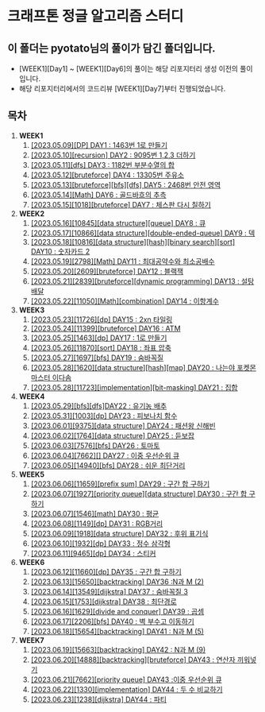 # 크래프톤 정글 알고리즘 스터디

## 이 폴더는 **pyotato**님의 풀이가 담긴 폴더입니다.

- [WEEK1][Day1] ~ [WEEK1][Day6]의 풀이는 해당 리포지터리 생성 이전의 풀이입니다.
- 해당 리포지터리에서의 코드리뷰 [WEEK1][Day7]부터 진행되었습니다.

## 목차

1. **WEEK1**
   1. [[2023.05.09][DP] DAY1 : 1463번 1로 만들기](https://www.acmicpc.net/source/60497064)
   2. [[2023.05.10][recursion] DAY2 : 9095번 1,2,3 더하기](https://www.acmicpc.net/source/60551650)
   3. [[2023.05.11][dfs] DAY3 : 1182번 부분수열의 합](https://www.acmicpc.net/source/60604280)
   4. [[2023.05.12][bruteforce] DAY4 : 13305번 주유소](https://www.acmicpc.net/source/60687361)
   5. [[2023.05.13][bruteforce][bfs][dfs] DAY5 : 2468번 안전 영역](https://www.acmicpc.net/source/60719744)
   6. [[2023.05.14][Math] DAY6 : 골드바흐의 추측](https://www.acmicpc.net/source/60744191)
   7. [[2023.05.15][1018][bruteforce] DAY7 : 체스판 다시 칠하기](https://www.acmicpc.net/source/60788891)
2. **WEEK2**
   1. [[2023.05.16][10845][data structure][queue] DAY8 : 큐](https://www.acmicpc.net/source/60788891)
   2. [[2023.05.17][10866][data structure][double-ended-queue] DAY9 : 덱](https://www.acmicpc.net/source/60886868)
   3. [[2023.05.18][10816][data structure][hash][binary search][sort] DAY10 : 숫자카드 2](https://www.acmicpc.net/source/60952461)
   4. [[2023.05.19][2798][Math] DAY11 : 최대공약수와 최소공배수](https://www.acmicpc.net/source/60985646)
   5. [[2023.05.20][2609][bruteforce] DAY12 : 블랙잭](https://www.acmicpc.net/source/61028312)
   6. [[2023.05.21][2839][bruteforce][dynamic programming] DAY13 : 설탕배달](https://www.acmicpc.net/source/61070408)
   7. [[2023.05.22][11050][Math][combination] DAY14 : 이항계수](https://www.acmicpc.net/source/61112734)
3. **WEEK3**
   1. [[2023.05.23][11726][dp] DAY15 : 2xn 타일링](https://www.acmicpc.net/source/61162799)
   2. [[2023.05.24][11399][bruteforce] DAY16 : ATM ](https://www.acmicpc.net/source/61213691)
   3. [[2023.05.25][1463][dp] DAY17 : 1로 만들기](https://www.acmicpc.net/source/60497064)
   4. [[2023.05.26][11870][sort] DAY18 : 좌표 압축 ](https://www.acmicpc.net/source/61309464)
   5. [[2023.05.27][1697][bfs] DAY19 : 숨바꼭질 ](https://www.acmicpc.net/source/61348242)
   6. [[2023.05.28][1620][data structure][hash][map] DAY20 : 나는야 포켓몬 마스터 이다솜 ](https://www.acmicpc.net/source/61385991)
   7. [[2023.05.28][11723][implementation][bit-masking] DAY21 : 집합 ](https://www.acmicpc.net/source/61385991)
4. **WEEK4**
   1. [[2023.05.29][bfs][dfs]DAY22 : 유기농 배추](https://www.acmicpc.net/source/61462908)
   2. [[2023.05.31][1003][dp] DAY23 : 피보나치 함수](https://www.acmicpc.net/source/61514566)
   3. [[2023.06.01][9375][data structure] DAY24 : 패션왕 신해빈](https://www.acmicpc.net/source/61556459)
   4. [[2023.06.02][1764][data structure] DAY25 : 듣보잡](https://www.acmicpc.net/source/61598460)
   5. [[2023.06.03][7576][bfs] DAY26 : 토마토](https://www.acmicpc.net/source/61598460)
   6. [[2023.06.04][7662][] DAY27 : 이중 우선순위 큐](https://www.acmicpc.net/source/)
   7. [[2023.06.05][14940][bfs] DAY28 : 쉬운 최단거리](https://www.acmicpc.net/source/61712323)
5. **WEEK5**
   1. [[2023.06.06][11659][prefix sum] DAY29 : 구간 합 구하기](https://www.acmicpc.net/source/61757027)
   2. [[2023.06.07][1927][priority queue][data structure] DAY30 : 구간 합 구하기](https://www.acmicpc.net/source/61796004)
   3. [[2023.06.07][1546][math] DAY30 : 평균](https://www.acmicpc.net/source/61796004)
   4. [[2023.06.08][1149][dp] DAY31 : RGB거리](https://www.acmicpc.net/source/61840697)
   5. [[2023.06.09][1918][data structure] DAY32 : 후위 표기식](https://www.acmicpc.net/source/61896989)
   6. [[2023.06.10][1932][dp] DAY33 : 정수 삼각형](https://www.acmicpc.net/source/61913776)
   7. [[2023.06.11][9465][dp] DAY34 : 스티커](https://www.acmicpc.net/source/61946178)
6. **WEEK6**
   1. [[2023.06.12][11660][dp] DAY35 : 구간 합 구하기](https://www.acmicpc.net/source/62006248)
   2. [[2023.06.13][15650][backtracking] DAY36 :N과 M (2)](https://www.acmicpc.net/source/62017163)
   3. [[2023.06.14][13549][dijkstra] DAY37 : 숨바꼭질 3](https://www.acmicpc.net/source/62095382)
   4. [[2023.06.15][1753][dijkstra] DAY38 : 최단경로](https://www.acmicpc.net/source/62127503)
   5. [[2023.06.16][1629][divide and conquer] DAY39 : 곱셈](https://www.acmicpc.net/source/59566451)
   6. [[2023.06.17][2206][bfs] DAY40 : 벽 부수고 이동하기 ](https://www.acmicpc.net/source/62168222)
   7. [[2023.06.18][15654][backtracking] DAY41 : N과 M (5) ](https://www.acmicpc.net/source/62203774)
7. **WEEK7**
   1. [[2023.06.19][15663][backtracking] DAY42 : N과 M (9) ](https://www.acmicpc.net/source/62251126)
   2. [[2023.06.20][14888][backtracking][bruteforce] DAY43 : 연산자 끼워넣기 ](https://www.acmicpc.net/source/62313156)
   3. [[2023.06.21][7662][priority queue] DAY43 :이중 우선순위 큐 ](https://www.acmicpc.net/source/62327030)
   <!-- 4. [[2023.06.22][1865][bellman-Ford] DAY44 :웜홀 ](https://www.acmicpc.net/source/) 벨만포드 공부 후 재방문 예정-->
   4. [[2023.06.22][1330][implementation] DAY44 : 두 수 비교하기](https://www.acmicpc.net/source/62400515)
   5. [[2023.06.23][1238][dijkstra] DAY44 : 파티](https://www.acmicpc.net/source/62422606)
